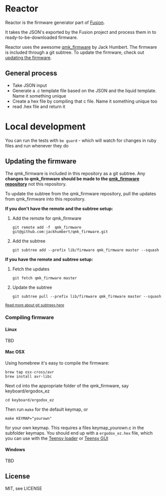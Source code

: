 # Reactor

Reactor is the firmware generator part of [Fusion](https://github.com/ErgoDox-EZ/fusion).

It takes the JSON's exported by the Fusion project and process them in to ready-to-be-downloaded firmware.

Reactor uses the awesome [qmk_firmware](http://github.com/jackhumbert/qmk_firmware) by Jack Humbert. The firmware is included through a git  subtree. To update the firmware, check out [updating the firmware](#updating-the-firmware).


## General process

- Take JSON input
- Generate a .c template file based on the JSON and the liquid template. Name it something unique
- Create a hex file by compiling that c file. Name it something unique too
- read .hex file and return it

# Local development

You can run the tests with `be guard` - which will watch for changes in ruby files and run whenever they do

## Updating the firmware

The qmk_firmware is included in this repository as a git subtree. Any **changes to qmk_firmware should be made to the [qmk_firmware repository](http://github.com/jackhumbert/qmk_firmware)** not this repository.

To update the subtree from the qmk_firmware repository, pull the updates from qmk_firmware into this repository.

**If you don't have the remote and the subtree setup:**

1. Add the remote for qmk_firmware
    
    `git remote add -f  qmk_firmware git@github.com:jackhumbert/qmk_firmware.git`

2. Add the subtree
    
    `git subtree add --prefix lib/firmware qmk_firmware master --squash`

**If you have the remote and subtree setup:**

1. Fetch the updates

    `git fetch qmk_firmware master`

2. Update the subtree
    
    `git subtree pull --prefix lib/firmware qmk_firmware master --squash`

<sub>[Read more about git subtrees here](http://blogs.atlassian.com/2013/05/alternatives-to-git-submodule-git-subtree/)</sub>

### Compiling firmware

#### Linux

TBD

#### Mac OSX

Using homebrew it's easy to compile the firmware:

    brew tap osx-cross/avr
    brew install avr-libc
    

Next cd into the appropriate folder of the qmk_firmware, say keyboard/ergodox_ez
 
    cd keyboard/ergodox_ez
    
Then run `make` for the default keymap, or
    
    make KEYMAP="yourown"
    
for your own keymap. This requires a files keymap_yourown.c in the subfolder keymaps.
You should end up with a `ergodox_ez.hex` file, which you can use with the [Teensy loader](http://www.pjrc.com/teensy/loader_cli.html) or [Teensy GUI](https://www.pjrc.com/teensy/loader.html)

#### Windows

TBD

## License

MIT, see LICENSE